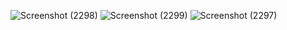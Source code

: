![Screenshot (2298)](https://user-images.githubusercontent.com/87516974/139529112-7affa15c-d607-4605-be0e-dbd97613b6e3.png)
![Screenshot (2299)](https://user-images.githubusercontent.com/87516974/139529114-5502f1ae-d4b5-48a4-b439-0877f8432f11.png)
![Screenshot (2297)](https://user-images.githubusercontent.com/87516974/139529116-ec0bdc23-baf0-4c0a-bf1a-f82aac66b806.png)

